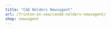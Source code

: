 ```yaml
---
title: "C&D Nelders Newsagent"
url: /frinton-on-sea/candd-nelders-newsagent/
shop: newsagent
---
```

